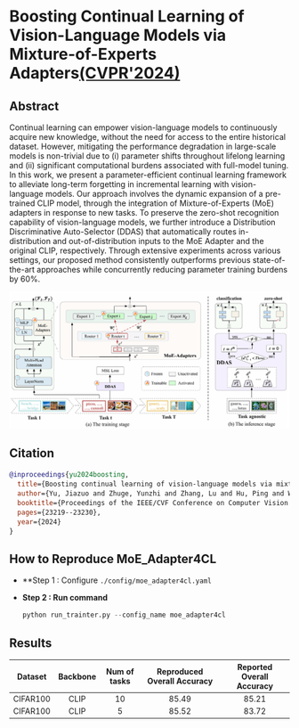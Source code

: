 # Boosting Continual Learning of Vision-Language Models via Mixture-of-Experts Adapters[(CVPR'2024)](https://arxiv.org/abs/2403.11549)

## Abstract
Continual learning can empower vision-language models to continuously acquire new knowledge, without the need for access to the entire historical dataset. However, mitigating the performance degradation in large-scale models is non-trivial due to (i) parameter shifts throughout lifelong learning and (ii) significant computational burdens associated with full-model tuning. In this work, we present a parameter-efficient continual learning framework to alleviate long-term forgetting in incremental learning with vision-language models. Our approach involves the dynamic expansion of a pre-trained CLIP model, through the integration of Mixture-of-Experts (MoE) adapters in response to new tasks. To preserve the zero-shot recognition capability of vision-language models, we further introduce a Distribution Discriminative Auto-Selector (DDAS) that automatically routes in-distribution and out-of-distribution inputs to the MoE Adapter and the original CLIP, respectively. Through extensive experiments across various settings, our proposed method consistently outperforms previous state-of-the-art approaches while concurrently reducing parameter training burdens by 60%.

![InfLoRA](../../resources/imgs/moe_adapter4cl.png)

## Citation
```bibtex
@inproceedings{yu2024boosting,
  title={Boosting continual learning of vision-language models via mixture-of-experts adapters},
  author={Yu, Jiazuo and Zhuge, Yunzhi and Zhang, Lu and Hu, Ping and Wang, Dong and Lu, Huchuan and He, You},
  booktitle={Proceedings of the IEEE/CVF Conference on Computer Vision and Pattern Recognition},
  pages={23219--23230},
  year={2024}
}
```

## How to Reproduce MoE_Adapter4CL

- **Step 1 : Configure `./config/moe_adapter4cl.yaml`

- **Step 2 : Run command**
    ```python
    python run_trainter.py --config_name moe_adapter4cl
    ```

## Results

| Dataset  | Backbone | Num of tasks | Reproduced Overall Accuracy | Reported Overall Accuracy |
| :------: | :------: | :----------: | :-------------------------: | :-----------------------: |
| CIFAR100 |   CLIP   |      10      |            85.49            |           85.21           |
| CIFAR100 |   CLIP   |      5       |            85.52            |           83.72           |
